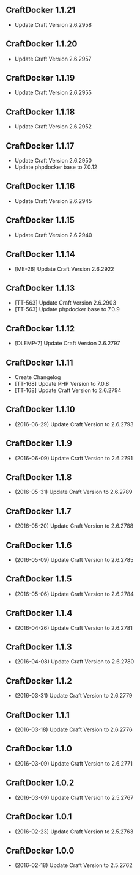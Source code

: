 ## CraftDocker 1.1.21 ##

* Update Craft Version 2.6.2958

## CraftDocker 1.1.20 ##

* Update Craft Version 2.6.2957

## CraftDocker 1.1.19 ##

* Update Craft Version 2.6.2955

## CraftDocker 1.1.18 ##

* Update Craft Version 2.6.2952

## CraftDocker 1.1.17 ##

* Update Craft Version 2.6.2950
* Update phpdocker base to 7.0.12

## CraftDocker 1.1.16 ##

* Update Craft Version 2.6.2945

## CraftDocker 1.1.15 ##

* Update Craft Version 2.6.2940

## CraftDocker 1.1.14 ##

* [ME-26] Update Craft Version 2.6.2922

## CraftDocker 1.1.13 ##

* [TT-563] Update Craft Version 2.6.2903
* [TT-563] Update phpdocker base to 7.0.9

## CraftDocker 1.1.12 ##

* [DLEMP-7] Update Craft Version 2.6.2797

## CraftDocker 1.1.11 ##

*   Create Changelog
*   [TT-168] Update PHP Version to 7.0.8
*   [TT-168] Update Craft Version to 2.6.2794

## CraftDocker 1.1.10 ##

*   (2016-06-29) Update Craft Version to 2.6.2793

## CraftDocker 1.1.9 ##

*   (2016-06-09) Update Craft Version to 2.6.2791

## CraftDocker 1.1.8 ##

*   (2016-05-31) Update Craft Version to 2.6.2789

## CraftDocker 1.1.7 ##

*   (2016-05-20) Update Craft Version to 2.6.2788

## CraftDocker 1.1.6 ##

*   (2016-05-09) Update Craft Version to 2.6.2785

## CraftDocker 1.1.5 ##

*   (2016-05-06) Update Craft Version to 2.6.2784

## CraftDocker 1.1.4 ##

*   (2016-04-26) Update Craft Version to 2.6.2781

## CraftDocker 1.1.3 ##

*   (2016-04-08) Update Craft Version to 2.6.2780

## CraftDocker 1.1.2 ##

*   (2016-03-31) Update Craft Version to 2.6.2779

## CraftDocker 1.1.1 ##

*   (2016-03-18) Update Craft Version to 2.6.2776

## CraftDocker 1.1.0 ##

*   (2016-03-09) Update Craft Version to 2.6.2771

## CraftDocker 1.0.2 ##

*   (2016-03-09) Update Craft Version to 2.5.2767

## CraftDocker 1.0.1 ##

*   (2016-02-23) Update Craft Version to 2.5.2763

## CraftDocker 1.0.0 ##

*   (2016-02-18) Update Craft Version to 2.5.2762
